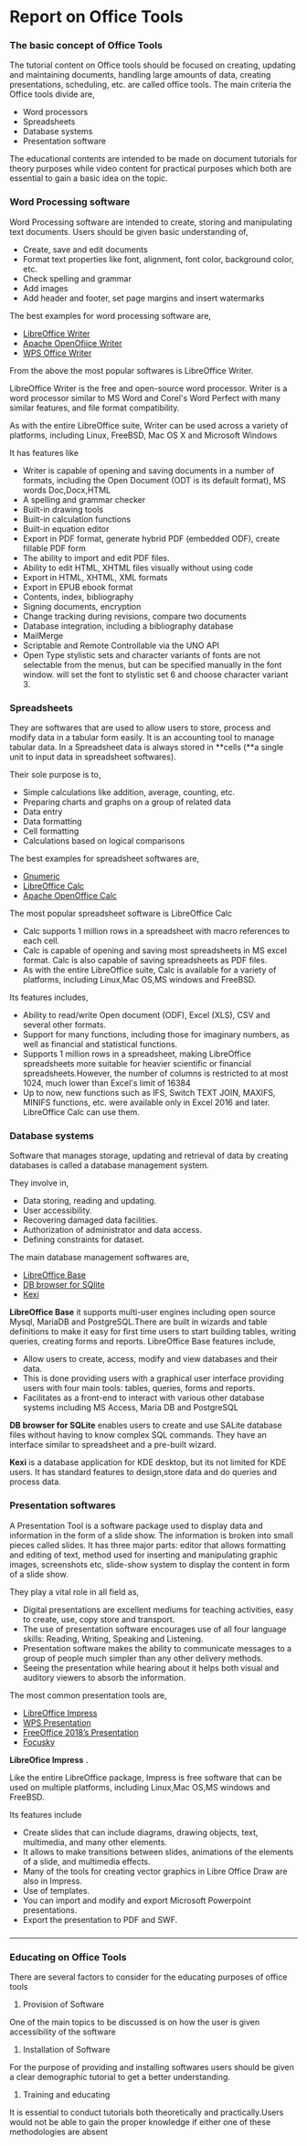 ##
# Report on Office Tools


### The basic concept of Office Tools

The tutorial content on Office tools should be focused on creating, updating and maintaining documents, handling large amounts of data, creating presentations, scheduling, etc. are called office tools. The main criteria the Office tools divide are,

- Word processors
- Spreadsheets
- Database systems
- Presentation software

The educational contents are intended to be made on document tutorials for theory purposes while video content for practical purposes which both are essential to gain a basic idea on the topic.

### Word Processing software

Word Processing software are intended to create, storing and manipulating text documents. Users should be given basic understanding of,

- Create, save and edit documents
- Format text properties like font, alignment, font color, background color, etc.
- Check spelling and grammar
- Add images
- Add header and footer, set page margins and insert watermarks

The best examples for word processing software are,

-	[LibreOffice Writer](https://www.libreoffice.org/discover/writer/)
-	[Apache OpenOfiice Writer](https://www.openoffice.org/product/writer.html)
- [WPS Office Writer](https://www.wps.com/writer)


From the above the most popular softwares is LibreOffice Writer.

LibreOffice Writer is the free and open-source word processor. Writer is a word processor similar to MS Word and Corel&#39;s Word Perfect with many similar features, and file format compatibility.

As with the entire LibreOffice suite, Writer can be used across a variety of platforms, including Linux, FreeBSD, Mac OS X and Microsoft Windows

It has features like

- Writer is capable of opening and saving documents in a number of formats, including the Open Document (ODT is its default format), MS words Doc,Docx,HTML
- A spelling and grammar checker
- Built-in drawing tools
- Built-in calculation functions
- Built-in equation editor
- Export in PDF format, generate hybrid PDF (embedded ODF), create fillable PDF form
- The ability to import and edit PDF files.
- Ability to edit HTML, XHTML files visually without using code
- Export in HTML, XHTML, XML formats
- Export in EPUB ebook format
- Contents, index, bibliography
- Signing documents, encryption
- Change tracking during revisions, compare two documents
- Database integration, including a bibliography database
- MailMerge
- Scriptable and Remote Controllable via the UNO API
- Open Type stylistic sets and character variants of fonts are not selectable from the menus, but can be specified manually in the font window. will set the font to stylistic set 6 and choose character variant 3. 

###


### Spreadsheets

They are softwares that are used to allow users to store, process and modify data in a tabular form easily. It is an accounting tool to manage tabular data. In a Spreadsheet data is always stored in **cells (**a single unit to input data in spreadsheet softwares).

Their sole purpose is to,

- Simple calculations like addition, average, counting, etc.
- Preparing charts and graphs on a group of related data
- Data entry
- Data formatting
- Cell formatting
- Calculations based on logical comparisons

The best examples for spreadsheet softwares are,

- [Gnumeric](http://www.gnumeric.org/)
-	[LibreOffice Calc](https://www.libreoffice.org/discover/calc/)
-	[Apache OpenOffice Calc](https://www.openoffice.org/product/calc.html)


The most popular spreadsheet software is LibreOffice Calc

- Calc supports 1 million rows in a spreadsheet with macro references to each cell.
- Calc is capable of opening and saving most spreadsheets in MS excel format. Calc is also capable of saving spreadsheets as PDF files.
- As with the entire LibreOffice suite, Calc is available for a variety of platforms, including Linux,Mac OS,MS windows and FreeBSD.

Its features includes,

- Ability to read/write Open document (ODF), Excel (XLS), CSV and several other formats.
- Support for many functions, including those for imaginary numbers, as well as financial and statistical functions.
- Supports 1 million rows in a spreadsheet, making LibreOffice spreadsheets more suitable for heavier scientific or financial spreadsheets.However, the number of columns is restricted to at most 1024, much lower than Excel&#39;s limit of 16384
- Up to now, new functions such as IFS, Switch TEXT JOIN, MAXIFS, MINIFS functions, etc. were available only in Excel 2016 and later. LibreOffice Calc can use them.

### Database systems

Software that manages storage, updating and retrieval of data by creating databases is called a database management system.

They involve in,

- Data storing, reading and updating.
- User accessibility.
- Recovering damaged data facilities.
- Authorization of administrator and data access.
- Defining constraints for dataset.

The main database management softwares are,

- [LibreOffice Base](https://www.libreoffice.org/discover/base/)
-	[DB browser for SQlite](https://sqlitebrowser.org/)
-	[Kexi](https://calligra.org/kexi/)

**LibreOffice Base** it supports multi-user engines including open source Mysql, MariaDB and PostgreSQL.There are built in wizards and table definitions to make it easy for first time users to start building tables, writing queries, creating forms and reports.
LibreOffice Base features include,

-	Allow users to create, access, modify and view databases and their data.
-	This is done providing users with a graphical user interface providing users with four main tools: tables, queries, forms and reports.
-	Facilitates as a front-end to interact with various other database systems including MS Access, Maria DB and PostgreSQL

**DB browser for SQLite** enables users to create and use SALite database files without having to know complex SQL commands. They have an interface similar to spreadsheet and a pre-built wizard.

**Kexi** is a database application for KDE desktop, but its not limited for KDE users. It has standard features to design,store data and do queries and process data.

### Presentation softwares

A Presentation Tool is a software package used to display data and information in the form of a slide show. The information is broken into small pieces called slides. It has three major parts: editor that allows formatting and editing of text, method used for inserting and manipulating graphic images, screenshots etc, slide-show system to display the content in form of a slide show.

They play a vital role in all field as,

- Digital presentations are excellent mediums for teaching activities, easy to create, use, copy store and transport.
- The use of presentation software encourages use of all four language skills: Reading, Writing, Speaking and Listening.
- Presentation software makes the ability to communicate messages to a group of people much simpler than any other delivery methods.
- Seeing the presentation while hearing about it helps both visual and auditory viewers to absorb the information.

The most common presentation tools are,

-	[LibreOffice Impress](https://www.libreoffice.org/discover/impress/)
- [WPS Presentation](https://www.wps.com/presentation)
-	[FreeOffice 2018’s Presentation](https://www.freeoffice.com/en/freeoffice-presentations)
- [Focusky](https://focusky.com/)


**LibreOfice Impress** .

Like the entire LibreOffice package, Impress is free software that can be used on multiple platforms, including Linux,Mac OS,MS windows and FreeBSD.

Its features include

- Create slides that can include diagrams, drawing objects, text, multimedia, and many other elements.
- It allows to make transitions between slides, animations of the elements of a slide, and multimedia effects.
- Many of the tools for creating vector graphics in Libre Office Draw are also in Impress.
- Use of templates.
- You can import and modify and export Microsoft Powerpoint presentations.
- Export the presentation to PDF and SWF.

###

---


### Educating on Office Tools

There are several factors to consider for the educating purposes of office tools


1. Provision of Software

One of the main topics to be discussed is on how the user is given accessibility of the software

1. Installation of Software

For the purpose of providing and installing softwares users should be given a clear demographic tutorial to get a better understanding.

1. Training and educating

It is essential to conduct tutorials both theoretically and practically.Users would not be able to gain the proper knowledge if either one of these methodologies are absent

